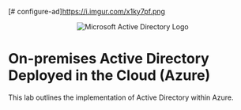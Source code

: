 [# configure-ad]https://i.imgur.com/x1ky7pf.png<p align="center">
<img src="https://i.imgur.com/x1ky7pf.png" alt="Microsoft Active Directory Logo"/>
</p>

<h1>On-premises Active Directory Deployed in the Cloud (Azure)</h1>
This lab outlines the implementation of Active Directory within Azure.<br />
